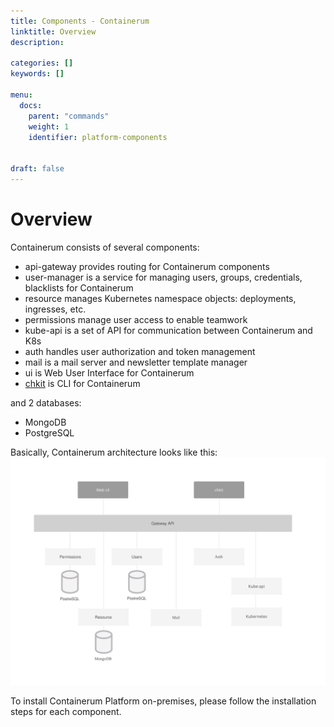 ```yaml
---
title: Components - Containerum
linktitle: Overview
description:

categories: []
keywords: []

menu:
  docs:
    parent: "commands"
    weight: 1
    identifier: platform-components


draft: false
---
```


# Overview
Containerum consists of several components:

- api-gateway provides routing for Containerum components
- user-manager is a service for managing users, groups, credentials, blacklists for Containerum
- resource manages Kubernetes namespace objects: deployments, ingresses, etc.
- permissions manage user access to enable teamwork
- kube-api is a set of API for communication between Containerum and K8s
- auth handles user authorization and token management
- mail is a mail server and newsletter template manager
- ui is Web User Interface for Containerum
- [chkit](/cli/) is CLI for Containerum

and 2 databases:

- MongoDB
- PostgreSQL

Basically, Containerum architecture looks like this:
![Containerum_components](https://github.com/containerum/containerum/raw/master/components.svg?sanitize=true)

To install Containerum Platform on-premises, please follow the installation steps for each component.
